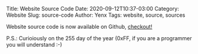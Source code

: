 Title: Website Source Code
Date: 2020-09-12T10:37-03:00
Category: Website
Slug: source-code
Author: Yenx
Tags: website, source, sources

Website source code is now available on Github, [checkout!](https://github.com/tfc-mappers-realm/tfc-mappers-realm)

P.S.: Curioiously on the 255 day of the
year (0xFF, if you are a programmer you will understand :-)

